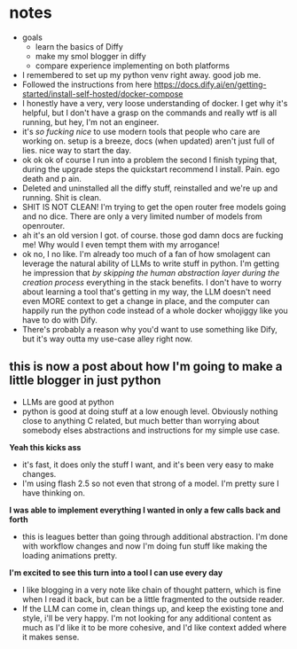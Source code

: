 # notes
- goals 
    - learn the basics of Diffy
    - make my smol blogger in diffy
    - compare experience implementing on both platforms 
- I remembered to set up my python venv right away.  good job me. 
- Followed the instructions from here https://docs.dify.ai/en/getting-started/install-self-hosted/docker-compose
- I honestly have a very, very loose understanding of docker.  I get why it's helpful, but I don't have a grasp on the commands and really wtf is all running, but hey, I'm not an engineer.  
- it's *so fucking nice* to use modern tools that people who care are working on.  setup is a breeze, docs (when updated) aren't just full of lies. nice way to start the day.
- ok ok ok of course I run into a problem the second I finish typing that, during the upgrade steps the quickstart recommend I install.  Pain. ego death and p ain. 
- Deleted and uninstalled all the diffy stuff, reinstalled and we're up and running.  Shit is clean.
- SHIT IS NOT CLEAN! I'm trying to get the open router free models going and no dice.  There are only a very limited number of models from openrouter.
- ah it's an old version I got. of course.  those god damn docs are fucking me! Why would I even tempt them with my arrogance! 
- ok no, I no like.  I'm already too much of a fan of how smolagent can leverage the natural ability of LLMs to write stuff in python. I'm getting he impression that *by skipping the human abstraction layer during the creation process* everything in the stack benefits.  I don't have to worry about learning a tool that's getting in my way, the LLM doesn't need even MORE context to get a change in place, and the computer can happily run the python code instead of a whole docker whojiggy like you have to do with Dify. 
- There's probably a reason why you'd want to use something like Dify, but it's way outta my use-case alley right now.  

## this is now a post about how I'm going to make a little blogger in just python
- LLMs are good at python
- python is good at doing stuff at a low enough level.  Obviously nothing close to anything C related, but much better than worrying about somebody elses abstractions and instructions for my simple use case.

**Yeah this kicks ass** 
- it's fast, it does only the stuff I want, and it's been very easy to make changes.  
- I'm using flash 2.5 so not even that strong of a model.  I'm pretty sure I have thinking on.

**I was able to implement everything I wanted in only a few calls back and forth** 
- this is leagues better than going through additional abstraction. I'm done with workflow changes and now I'm doing fun stuff like making the loading animations pretty.

**I'm excited to see this turn into a tool I can use every day**
- I like blogging in a very note like chain of thought pattern, which is fine when I read it back, but can be a little fragmented to the outside reader.  
- If the LLM can come in, clean things up, and keep the existing tone and style, i'll be very happy.  I'm not looking for any additional content as much as I'd like it to be more cohesive, and I'd like context added where it makes sense.